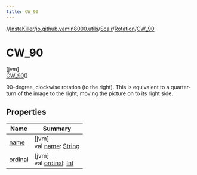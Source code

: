 ```yaml
---
title: CW_90
---
```

//[InstaKiller](../../../../../index.html)/[io.github.yamin8000.utils](../../../index.html)/[Scalr](../../index.html)/[Rotation](../index.html)/[CW_90](index.html)



# CW_90



[jvm]\
[CW_90](index.html)()



90-degree, clockwise rotation (to the right). This is equivalent to a quarter-turn of the image to the right; moving the picture on to its right side.



## Properties


| Name | Summary |
|---|---|
| [name](index.html#-372974862%2FProperties%2F863300109) | [jvm]<br>val [name](index.html#-372974862%2FProperties%2F863300109): [String](https://kotlinlang.org/api/latest/jvm/stdlib/kotlin/-string/index.html) |
| [ordinal](index.html#-739389684%2FProperties%2F863300109) | [jvm]<br>val [ordinal](index.html#-739389684%2FProperties%2F863300109): [Int](https://kotlinlang.org/api/latest/jvm/stdlib/kotlin/-int/index.html) |

